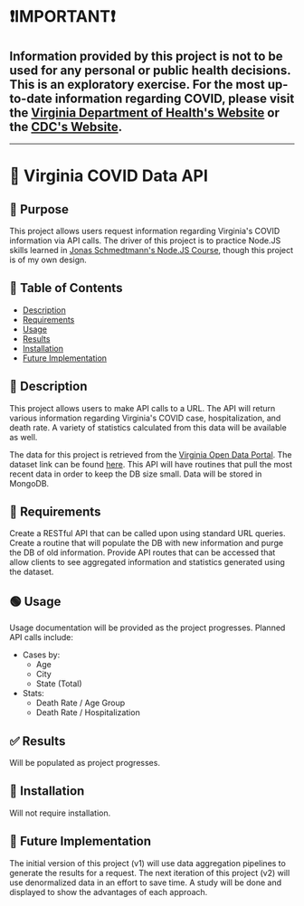 # ❗IMPORTANT❗

## Information provided by this project is not to be used for any personal or public health decisions. This is an exploratory exercise. For the most up-to-date information regarding COVID, please visit the [Virginia Department of Health's Website](https://www.vdh.virginia.gov/) or the [CDC's Website](https://www.cdc.gov/).

---

# 🦠 Virginia COVID Data API

## 🚩 Purpose

This project allows users request information regarding Virginia's COVID information via API calls. The driver of this project is to practice Node.JS skills learned in [Jonas Schmedtmann's Node.JS Course](https://www.udemy.com/course/nodejs-express-mongodb-bootcamp/), though this project is of my own design.

## 📑 Table of Contents

- [Description](#-description)
- [Requirements](#-requirements)
- [Usage](#-usage)
- [Results](#-results)
- [Installation](#-installation)
- [Future Implementation](#-future-implementation)

## 🔴 Description

This project allows users to make API calls to a URL. The API will return various information regarding Virginia's COVID case, hospitalization, and death rate. A variety of statistics calculated from this data will be available as well.

The data for this project is retrieved from the [Virginia Open Data Portal](https://data.virginia.gov/). The dataset link can be found [here](https://data.virginia.gov/Government/VDH-COVID-19-PublicUseDataset-Cases_By-Age-Group/uktn-mwig). This API will have routines that pull the most recent data in order to keep the DB size small. Data will be stored in MongoDB.

## 🔵 Requirements

Create a RESTful API that can be called upon using standard URL queries. Create a routine that will populate the DB with new information and purge the DB of old information. Provide API routes that can be accessed that allow clients to see aggregated information and statistics generated using the dataset.

## 🟢 Usage

Usage documentation will be provided as the project progresses. Planned API calls include:

- Cases by:
  - Age
  - City
  - State (Total)
- Stats:
  - Death Rate / Age Group
  - Death Rate / Hospitalization

## ✅ Results

Will be populated as project progresses.

## 🚀 Installation

Will not require installation.

## 🔮 Future Implementation

The initial version of this project (v1) will use data aggregation pipelines to generate the results for a request. The next iteration of this project (v2) will use denormalized data in an effort to save time. A study will be done and displayed to show the advantages of each approach.
